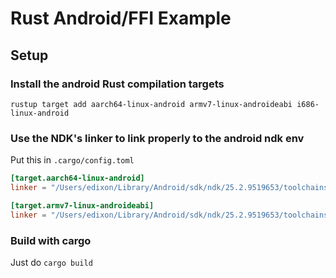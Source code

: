 # Rust Android/FFI Example

## Setup

### Install the android Rust compilation targets

```console
rustup target add aarch64-linux-android armv7-linux-androideabi i686-linux-android
```

### Use the NDK's linker to link properly to the android ndk env

Put this in `.cargo/config.toml`

```toml
[target.aarch64-linux-android]
linker = "/Users/edixon/Library/Android/sdk/ndk/25.2.9519653/toolchains/llvm/prebuilt/darwin-x86_64/bin/aarch64-linux-android21-clang"

[target.armv7-linux-androideabi]
linker = "/Users/edixon/Library/Android/sdk/ndk/25.2.9519653/toolchains/llvm/prebuilt/darwin-x86_64/bin/armv7a-linux-androideabi21-clang"
```


### Build with cargo

Just do `cargo build`
